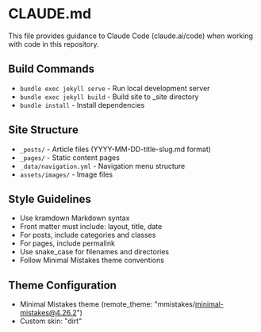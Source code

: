 # CLAUDE.md

This file provides guidance to Claude Code (claude.ai/code) when working with code in this repository.

## Build Commands
- `bundle exec jekyll serve` - Run local development server
- `bundle exec jekyll build` - Build site to _site directory
- `bundle install` - Install dependencies

## Site Structure
- `_posts/` - Article files (YYYY-MM-DD-title-slug.md format)
- `_pages/` - Static content pages
- `_data/navigation.yml` - Navigation menu structure
- `assets/images/` - Image files

## Style Guidelines
- Use kramdown Markdown syntax
- Front matter must include: layout, title, date
- For posts, include categories and classes
- For pages, include permalink
- Use snake_case for filenames and directories
- Follow Minimal Mistakes theme conventions

## Theme Configuration
- Minimal Mistakes theme (remote_theme: "mmistakes/minimal-mistakes@4.26.2")
- Custom skin: "dirt"
